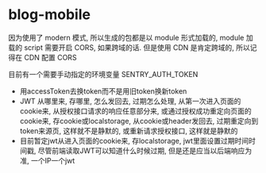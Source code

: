 # blog-mobile

因为使用了 modern 模式, 所以生成的包都是以 module 形式加载的, module 加载的 script 需要开启 CORS, 如果跨域的话. 但是使用 CDN 是肯定跨域的, 所以记得在 CDN 配置 CORS



目前有一个需要手动指定的环境变量 SENTRY_AUTH_TOKEN



* 用accessToken去换token而不是用旧token换新token
* JWT 从哪里来, 存哪里, 怎么发回去, 过期怎么处理, 从第一次进入页面的cookie来, 从授权接口请求的响应任意部分来, 或通过授权成功重定向页面的cookie来, 存cookie或localstorage, 从cookie或header发回去, 过期重定向到token来源页, 这样就不是静默的, 或重新请求授权接口, 这样就是静默的
* 目前暂定jwt从进入页面的cookie来, 存localstorage, jwt里面设置过期时间时间戳, 尽管前端读取JWT可以知道什么时候过期, 但是还是应当以后端响应为准, 一个IP一个jwt







